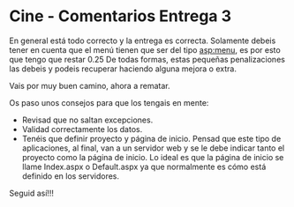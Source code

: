 # Cine - Comentarios Entrega 3

En general está todo correcto y la entrega es correcta.
Solamente debeis tener en cuenta que el menú tienen que ser del tipo <asp:menu>, es por esto que tengo que restar 0.25
De todas formas, estas pequeñas penalizaciones las debeis y podeis recuperar haciendo alguna mejora o extra.

Vais por muy buen camino, ahora a rematar.

Os paso unos consejos para que los tengais en mente:
- Revisad que no saltan excepciones.
- Validad correctamente los datos.
- Tenéis que definir proyecto y página de inicio. Pensad que este tipo de aplicaciones, al final, van a un servidor web y se le debe indicar tanto el proyecto como la página de inicio. Lo ideal es que la página de inicio se llame Index.aspx o Default.aspx ya que normalmente es cómo está definido en los servidores.



Seguid así!!!